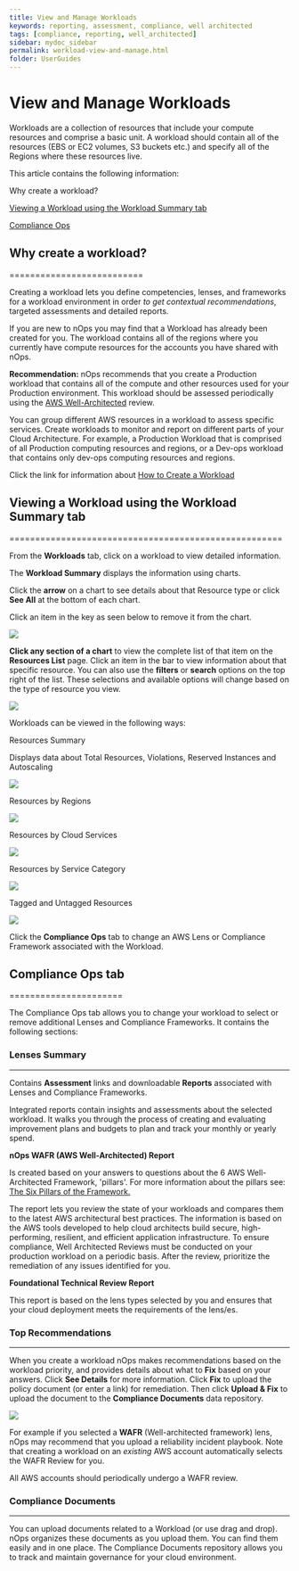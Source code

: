 ```yaml
---
title: View and Manage Workloads
keywords: reporting, assessment, compliance, well architected
tags: [compliance, reporting, well_architected]
sidebar: mydoc_sidebar
permalink: workload-view-and-manage.html
folder: UserGuides
---
```


# View and Manage Workloads


Workloads are a collection of resources that include your compute resources and comprise a basic unit. A workload should contain all of the resources (EBS or EC2 volumes, S3 buckets etc.) and specify all of the Regions where these resources live.

This article contains the following information:

Why create a workload?

[Viewing a Workload using the Workload Summary tab](#viewing-a-workload-using-the-workload-summary-tab)

[Compliance Ops](#compliance-ops-tab)

## **Why create a workload?** ##
==========================

Creating a workload lets you define competencies, lenses, and frameworks for a workload environment in order _to get contextual recommendations_, targeted assessments and detailed reports.

If you are new to nOps you may find that a Workload has already been created for you. The workload contains all of the regions where you currently have compute resources for the accounts you have shared with nOps.

**Recommendation:** nOps recommends that you create a Production workload that contains all of the compute and other resources used for your Production environment. This workload should be assessed periodically using the [AWS Well-Architected](wafr-report.html) review.

You can group different AWS resources in a workload to assess specific services. Create workloads to monitor and report on different parts of your Cloud Architecture. For example, a Production Workload that is comprised of all Production computing resources and regions, or a Dev-ops workload that contains only dev-ops computing resources and regions.

Click the link for information about [How to Create a Workload](workload-create.html)

## **Viewing a Workload using the Workload Summary tab** ##
=====================================================

From the **Workloads** tab, click on a workload to view detailed information.

The **Workload Summary** displays the information using charts.

Click the **arrow** on a chart to see details about that Resource type or click **See All** at the bottom of each chart.

Click an item in the key as seen below to remove it from the chart.

![](/tmpimg/deselected.png)

**Click any section of a chart** to view the complete list of that item on the **Resources List** page. Click an item in the bar to view information about that specific resource. You can also use the **filters** or **search** options on the top right of the list. These selections and available options will change based on the type of resource you view.

![](/tmpimg/filters-search.png)

Workloads can be viewed in the following ways:

Resources Summary

Displays data about Total Resources, Violations, Reserved Instances and Autoscaling

![](/tmpimg/wl-resource-summary.png)

Resources by Regions

![](/tmpimg/res-by-region.png)

Resources by Cloud Services

![](/tmpimg/res-by-service.png)

Resources by Service Category

![](/tmpimg/res-by-serv-cat.png)

Tagged and Untagged Resources

![](/tmpimg/tagged-and-un.png)

Click the **Compliance Ops** tab to change an AWS Lens or Compliance Framework associated with the Workload.

## **Compliance Ops tab** ##
======================

The Compliance Ops tab allows you to change your workload to select or remove additional Lenses and Compliance Frameworks. It contains the following sections:

### Lenses Summary ###
--------------

Contains **Assessment** links and downloadable **Reports** associated with Lenses and Compliance Frameworks.

Integrated reports contain insights and assessments about the selected workload. It walks you through the process of creating and evaluating improvement plans and budgets to plan and track your monthly or yearly spend.

**nOps WAFR (AWS Well-Architected) Report**

Is created based on your answers to questions about the 6 AWS Well-Architected Framework, 'pillars'. For more information about the pillars see: [The Six Pillars of the Framework.](https://wa.aws.amazon.com/wat.pillars.wa-pillars.en.html)

The report lets you review the state of your workloads and compares them to the latest AWS architectural best practices. The information is based on the AWS tools developed to help cloud architects build secure, high-performing, resilient, and efficient application infrastructure. To ensure compliance, Well Architected Reviews must be conducted on your production workload on a periodic basis. After the review, prioritize the remediation of any issues identified for you.

**Foundational Technical Review Report**

This report is based on the lens types selected by you and ensures that your cloud deployment meets the requirements of the lens/es.

### Top Recommendations ###
-------------------

When you create a workload nOps makes recommendations based on the workload priority, and provides details about what to **Fix** based on your answers. Click **See Details** for more information. Click **Fix** to upload the policy document (or enter a link) for remediation. Then click **Upload & Fix** to upload the document to the **Compliance Documents** data repository.

![](/tmpimg/wl-top-rec.png)

For example if you selected a **WAFR** (Well-architected framework) lens, nOps may recommend that you upload a reliability incident playbook. Note that creating a workload on an _existing_ AWS account automatically selects the WAFR Review for you.

All AWS accounts should periodically undergo a WAFR review.

### Compliance Documents ###
--------------------

You can upload documents related to a Workload (or use drag and drop). nOps organizes these documents as you upload them. You can find them easily and in one place. The Compliance Documents repository allows you to track and maintain governance for your cloud environment.